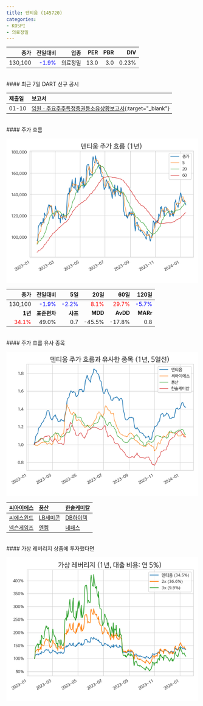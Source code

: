 ```yaml
---
title: 덴티움 (145720)
categories:
- KOSPI
- 의료정밀
---
```


|**종가**|**전일대비**|**업종**|**PER**|**PBR**|**DIV**|
|-------:|-----------:|-------:|------:|------:|------:|
|130,100|<span style="color: blue">-1.9%</span>|의료정밀|13.0|3.0|0.23%|

<!-- more -->

<br>
#### 최근 7일 DART 신규 공시<a id="dart"></a>


|**제출일**|**보고서**|
|:-----|:-------|
|01-10|[임원ㆍ주요주주특정증권등소유상황보고서](https://dart.fss.or.kr/dsaf001/main.do?rcpNo=20240110000704){:target="_blank"}|

<br>
#### 주가 흐름<a id="price"></a>

![145720](/assets/images/stock/145720.png)

|**종가**|**전일대비**|**5일**|**20일**|**60일**|**120일**|
|-------:|-----------:|------:|-------:|-------:|--------:|
| 130,100 | <span style="color: blue">-1.9%</span> | <span style="color: blue">-2.2%</span> | <span style="color: red">8.1%</span> | <span style="color: red">29.7%</span> | <span style="color: blue">-5.7%</span> |
|**1년**|**표준편차**|**샤프**|**MDD**|**AvDD**|**MARr**|
| <span style="color: red">34.1%</span> | 49.0% | 0.7 | -45.5% | -17.8% | 0.8 |

<br>
#### 주가 흐름 유사 종목<a id="corr"></a>

![145720](/assets/images/stock/145720_corr.png)

| [씨아이에스](/222080/) | [풍산](/103140/) | [한솔케미칼](/014680/) |
|:---------------------------------------|:---------------------------------------|:---------------------------------------|
| [씨에스윈드](/112610/) | [LB세미콘](/061970/) | [DB하이텍](/000990/) |
| [넥슨게임즈](/225570/) | [엔켐](/348370/) | [네패스](/033640/) |

<br>
#### 가상 레버리지 상품에 투자했다면<a id="2x"></a>

![145720](/assets/images/stock/145720_2x.png)

[^corr]: 상관계수를 이용하여 분석하였습니다.